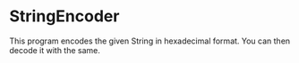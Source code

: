 # StringEncoder
 
This program encodes the given String in hexadecimal format.
You can then decode it with the same.
